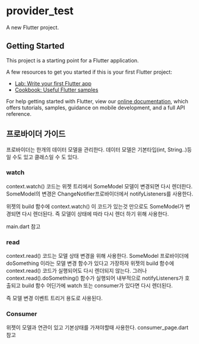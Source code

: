 # provider_test

A new Flutter project.

## Getting Started

This project is a starting point for a Flutter application.

A few resources to get you started if this is your first Flutter project:

- [Lab: Write your first Flutter app](https://flutter.dev/docs/get-started/codelab)
- [Cookbook: Useful Flutter samples](https://flutter.dev/docs/cookbook)

For help getting started with Flutter, view our
[online documentation](https://flutter.dev/docs), which offers tutorials,
samples, guidance on mobile development, and a full API reference.


## 프로바이더 가이드
프로바이더는 한개의 데이터 모델을 관리한다. 데이터 모델은 기본타입(int, String..)등 일 수도 있고 클래스일 수 도 있다.

### watch
context.watch<SomeModel>() 코드는 위젯 트리에서 SomeModel 모델이 변경되면 다시 렌더한다.
SomeModel의 변경은 ChangeNotifier프로바이더에서 notifyListeners를 사용한다.

위젯의 build 함수에 context.watch<SomeModel>() 이 코드가 있는것 만으로도 SomeModel가 변경되면 다시 렌더된다.
즉 모델이 상태에 따라 다시 렌더 하기 위해 사용한다.

main.dart 참고

### read
context.read<SomeModel>() 코드는 모델 상태 변경을 위해 사용한다.
SomeModel 프로바이더에 doSomething 이라는 모델 변경 함수가 있다고 가장하자
위젯의 build 함수에 context.read<SomeModel>() 코드가 실행되어도 다시 렌더되지 않는다.
그러나 context.read<SomeModel>().doSomething() 함수가 실행되어 내부적으로 notifyListeners가 호출되고
build 함수 어딘가에 watch 또는 consumer가 있다면 다시 렌더된다.

즉 모델 변경 이벤트 트리거 용도로 사용된다.


### Consumer
위젯이 모델과 연관이 있고 기본상태를 가져야할때 사용한다.
consumer_page.dart 참고